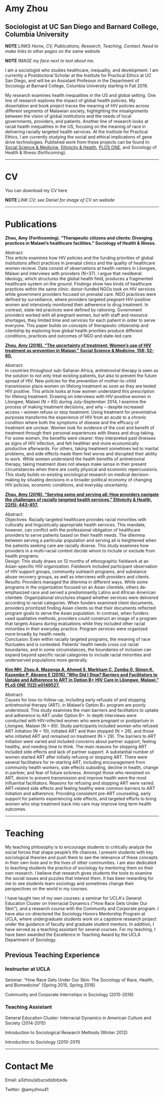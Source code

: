 
# Amy Zhou
## Sociologist at UC San Diego and Barnard College, Columbia University 

**NOTE** *LINKS Home, CV, Publications, Research, Teaching, Contact. Need to make links to other pages on the same website*

**NOTE** *IMAGE my face next to text about me.*

I am a sociologist who studies healthcare, inequality, and development. I am currently a Postdoctoral Scholar at the Institute for Practical Ethics at UC San Diego, and will be an Assistant Professor in the Department of Sociology at Barnard College, Columbia University starting in Fall 2019.

My research examines health inequalities in the US and global setting. One line of research explores the impact of global health policies. My dissertation and book project traces the meaning of HIV policies across different segments of Malawian society, highlighting the misalignments between the vision of global institutions and the needs of local governments, providers, and patients. Another line of research looks at racial health inequalities in the US, focusing on the meaning of race in delivering racially targeted health services. At the Institute for Practical Ethics, I am currently studying the social and ethical implications of gene drive technologies. Published work from these projects can be found in: [Social Science & Medicine](https://www.sciencedirect.com/science/article/pii/S0277953616301812), [Ethnicity & Health](https://www.tandfonline.com/doi/full/10.1080/13557858.2016.1244627), [PLOS ONE](https://journals.plos.org/plosone/article?id=10.1371/journal.pone.0149527), and Sociology of Health & Illness (forthcoming). 

---

# CV

You can download my CV here

**NOTE** *LINK CV; see Daniel for image of CV on website*

---

# Publications

**Zhou, Amy (Forthcoming). “Therapeutic citizens and clients: Diverging practices in Malawi’s healthcare facilities.” Sociology of Health & Illness.**

Abstract:  
This article examines how HIV policies and the funding priorities of global institutions affect practices in prenatal clinics and the quality of healthcare women recieve. Data consist of observations at health centers in Lilongwe, Malawi and interviews with providers (N=37). I argue that neoliberal ideology, which structures the global health field, produces a fragmented healthcare system on the ground. Findings show two kinds of healthcare practices within the same clinic: donor-funded NGOs took on HIV services while government providers focused on prenatal care. NGO practices were defined by surveillance, where providers targeted pregnant HIV-positive women and intensively monitored their adherence to drug treatment. In contrast, state-led practices were defined by rationing. Government providers worked with all pregnant women, but with staff and resource shortages, they limited time and services for each patient in order to serve everyone. This paper builds on concepts of therapeutic citizenship and clientship by exploring how global health priorities produce different conditions, practices and outcomes of NGO and state-led care.

**[Zhou, Amy (2016). “The uncertainty of treatment: Women’s use of HIV treatment as prevention in Malawi.” Social Science & Medicine, 158: 52-60.](https://www.sciencedirect.com/science/article/pii/S0277953616301812)**

Abstract:  
In countries throughout sub-Saharan Africa, antiretroviral therapy is seen as the solution to not only treat existing patients, but also to prevent the future spread of HIV. New policies for the prevention of mother-to-child transmission place women on lifelong treatment as soon as they are tested HIV positive. This article looks at how women understand this prescription for lifelong treatment. Drawing on interviews with HIV-positive women in Lilongwe, Malawi (N = 65) during July–September 2014, I examine the process of making treatment decisions, and why – despite increased access – women refuse or stop treatment. Using treatment for preventative purposes transforms the experience of HIV from an acute to a chronic condition where both the symptoms of disease and the efficacy of treatment are unclear. Women look for evidence of the cost and benefit of treatment through their personal experiences with illness and drug-taking. For some women, the benefits were clearer: they interpreted past illnesses as signs of HIV infection, and felt healthier and more economically productive afterwards. For others, taking treatment sometimes led to marital problems, and side effects made them feel worse and disrupted their ability to work. While women understand the health benefits of antiretroviral therapy, taking treatment does not always make sense in their present circumstances when there are costly physical and economic repercussions. This study builds on existing sociological research on medical decision-making by situating decisions in a broader political economy of changing HIV policies, economic conditions, and everyday uncertainty.

**[Zhou, Amy (2016). “Serving some and serving all: How providers navigate the challenges of racially targeted health services.” Ethnicity & Health, 22(5): 443-457.](https://www.tandfonline.com/doi/full/10.1080/13557858.2016.1244627)**

Abstract:  
Objectives: Racially targeted healthcare provides racial minorities with culturally and linguistically appropriate health services. This mandate, however, can conflict with the professional obligation of healthcare providers to serve patients based on their health needs. The dilemma between serving a particular population and serving all is heightened when the patients seeking care are racially diverse. This study examines how providers in a multi-racial context decide whom to include or exclude from health programs.  
Design: This study draws on 12 months of ethnographic fieldwork at an Asian-specific HIV organization. Fieldwork included participant observation of HIV support groups, community outreach programs, and substance abuse recovery groups, as well as interviews with providers and clients.  
Results: Providers managed the dilemma in different ways. While some programs in the organization focused on an Asian clientele, others de-emphasized race and served a predominantly Latino and African American clientele. Organizational structures shaped whether services were delivered according to racial categories. When funders examined client documents, providers prioritized finding Asian clients so that their documents reflected program goals to serve the Asian population. In contrast, when funders used qualitative methods, providers could construct an image of a program that targets Asians during evaluations while they included other racial minorities in their everyday practice. Program services were organized more broadly by health needs.  
Conclusion: Even within racially targeted programs, the meaning of race fluctuates and is contested. Patients’ health needs cross cut racial boundaries, and in some circumstances, the boundaries of inclusion can expand beyond specific racial categories to include racial minorities and underserved populations more generally.

**[Kim MH, Zhou A, Mazenga A, Ahmed S, Markham C, Zomba G, Simon K, Kazembe P, Abrams E (2016).“Why Did I Stop? Barriers and Facilitators to Uptake and Adherence to ART in Option B+ HIV Care in Lilongwe, Malawi.” PLoS ONE 11(2):e0149527.](https://journals.plos.org/plosone/article?id=10.1371/journal.pone.0149527)**

Abstract:  
Causes for loss-to-follow-up, including early refusals of and stopping antiretroviral therapy (ART), in Malawi’s Option B+ program are poorly understood. This study examines the main barriers and facilitators to uptake and adherence to ART under Option B+. In depth interviews were conducted with HIV-infected women who were pregnant or postpartum in Lilongwe, Malawi (N = 65). Study participants included women who refused ART initiation (N = 10), initiated ART and then stopped (N = 26), and those who initiated ART and remained on treatment (N = 29). The barriers to ART initiation were varied and included concerns about partner support, feeling healthy, and needing time to think. The main reasons for stopping ART included side effects and lack of partner support. A substantial number of women started ART after initially refusing or stopping ART. There were several facilitators for re-starting ART, including encouragement from community health workers, side effects subsiding, decline in health, change in partner, and fear of future sickness. Amongst those who remained on ART, desire to prevent transmission and improve health were the most influential facilitators. Reasons for refusing and stopping ART were varied. ART-related side effects and feeling healthy were common barriers to ART initiation and adherence. Providing consistent pre-ART counseling, early support for patients experiencing side effects, and targeted efforts to bring women who stop treatment back into care may improve long term health outcomes.

---

# Teaching

 My teaching philosophy is to encourage students to critically analyze the social forces that shape people’s life chances. I present students with key sociological theories and push them to see the relevance of these concepts in their own lives and in the lives of other communities. I am also dedicated to teaching students the practice of sociology by mentoring them on their own research. I believe that research gives students the tools to examine the social issues and puzzles that interest them. It has been rewarding for me to see students learn sociology and sometimes change their perspectives on the world in my courses. 

I have taught two of my own courses: a seminar for UCLA's General Education Cluster on Interracial Dynamics ("How Race Gets Under Our Skin"), and a research course with the Community and Corporate program. I have also co-directored the Sociology Honors Mentorship Program at UCLA, where undergraduate students work on a capstone research project under the guidance of faculty and graduate student mentors. In addition, I have served as a teaching assistant for several courses. For my teaching, I have been awarded the Excellence in Teaching Award by the UCLA Department of Sociology. 

## Previous Teaching Experience

### Instructor at UCLA
Seminar: “How Race Gets Under Our Skin: The Sociology of Race, Health, and Biomedicine" (Spring 2015, Spring 2018)

Community and Corporate Internships in Sociology (2015-2016)

### Teaching Assistant 
General Education Cluster: Interracial Dynamics in American Culture and Society (2014-2015)

Introduction to Sociological Research Methods (Winter 2012)

Introduction to Sociology (2010-2011)

---

# Contact Me

Email: a3zhou(at)ucsd(dot)edu

Twitter: @amyzhou41











